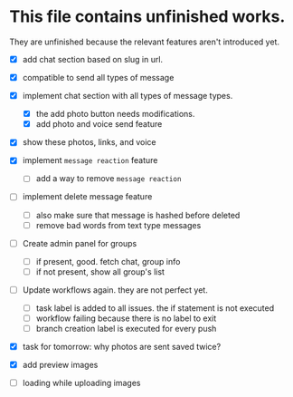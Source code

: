 # This file contains unfinished works.

They are unfinished because the relevant features aren't introduced yet.

-   [x] add chat section based on slug in url.
-   [x] compatible to send all types of message
-   [x] implement chat section with all types of message types.
    -   [x] the add photo button needs modifications.
    -   [x] add photo and voice send feature
-   [x] show these photos, links, and voice
-   [x] implement `message reaction` feature
    -   [ ] add a way to remove `message reaction`
-   [ ] implement delete message feature
    -   [ ] also make sure that message is hashed before deleted
    -   [ ] remove bad words from text type messages
-   [ ] Create admin panel for groups
    -   [ ] if present, good. fetch chat, group info
    -   [ ] if not present, show all group's list
-   [ ] Update workflows again. they are not perfect yet.

    -   [ ] task label is added to all issues. the if statement is not executed
    -   [ ] workflow failing because there is no label to exit
    -   [ ] branch creation label is executed for every push

-   [x] task for tomorrow: why photos are sent saved twice?
-   [x] add preview images
-   [ ] loading while uploading images
